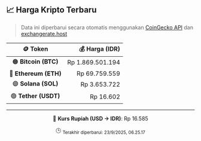 

<!-- HARGA_KRIPTO -->
## 📈 Harga Kripto Terbaru

> Data ini diperbarui secara otomatis menggunakan [CoinGecko API](https://www.coingecko.com/) dan [exchangerate.host](https://exchangerate.host/)

<div align="center">

| 🪙 Token | 💰 Harga (IDR) |
|:------:|---------------:|
| 🟠 **Bitcoin (BTC)**   | Rp 1.869.501.194 |
| 🔵 **Ethereum (ETH)**  | Rp 69.759.559 |
| 🟣 **Solana (SOL)**    | Rp 3.653.722 |
| 🟢 **Tether (USDT)**   | Rp 16.602 |

---

💱 **Kurs Rupiah (USD → IDR)**: Rp 16.585

🕒 <sub>Terakhir diperbarui: 23/9/2025, 06.25.17</sub>

</div>
<!-- /HARGA_KRIPTO -->